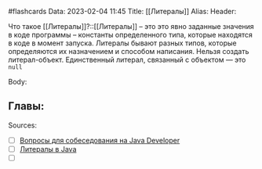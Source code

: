 #flashcards
Data: 2023-02-04 11:45
Title: [[Литералы]]
Alias:
Header:

Что такое [[Литералы]]?::[[Литералы]] – это это явно заданные значения в коде программы – константы определенного типа, которые находятся в коде в момент запуска. Литералы бывают разных типов, которые определяются их назначением и способом написания. Нельзя создать литерал-объект. Единственный литерал, связанный с объектом — это `null`
<!--SR:!2023-03-14,3,290-->



Body:




Главы:
-


Sources:
- [ ] [Вопросы для собеседования на Java Developer](https://github.com/enhorse/java-interview/blob/master/README.md#%D0%9E%D0%9E%D0%9F)
- [ ] [Литералы в Java](https://javarush.com/groups/posts/literaly-v-java)
- [ ] []()
